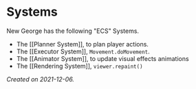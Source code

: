 # Systems

New George has the following "ECS" Systems.

- The [[Planner System]], to plan player actions.
- The [[Executor System]], `Movement.doMovement`.
- The [[Animator System]], to update visual effects animations
- The [[Rendering System]], `viewer.repaint()`

_Created on 2021-12-06._